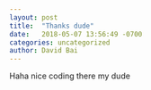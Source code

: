 ```yaml
---
layout: post
title:  "Thanks dude"
date:   2018-05-07 13:56:49 -0700
categories: uncategorized
author: David Bai
---
```

Haha nice coding there my dude

